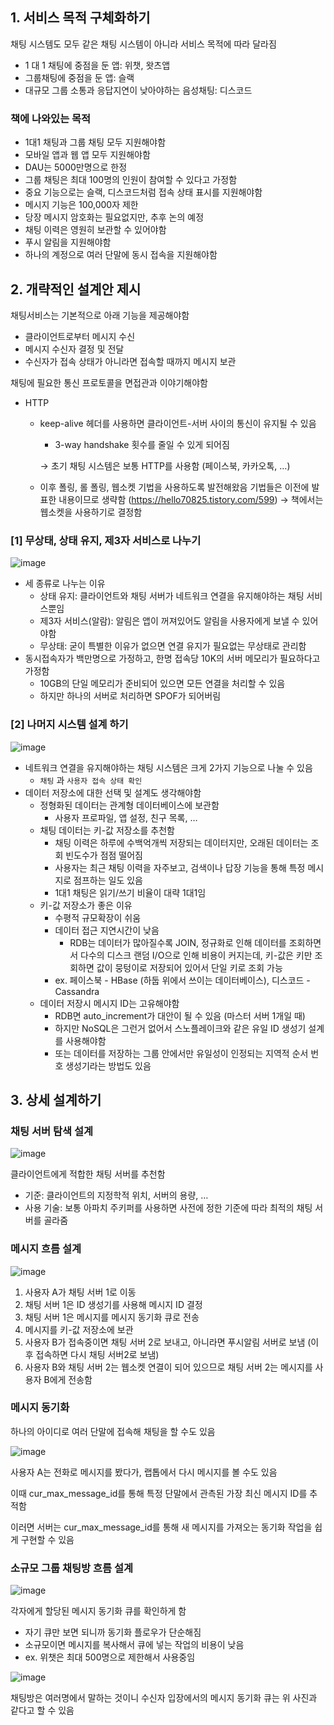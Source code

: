 ## 1. 서비스 목적 구체화하기

채팅 시스템도 모두 같은 채팅 시스템이 아니라 서비스 목적에 따라 달라짐

- 1 대 1 채팅에 중점을 둔 앱: 위챗, 왓츠앱
- 그룹채팅에 중점을 둔 앱: 슬랙
- 대규모 그룹 소통과 응답지연이 낮아야하는 음성채팅: 디스코드

### 책에 나와있는 목적

- 1대1 채팅과 그룹 채팅 모두 지원해야함
- 모바일 앱과 웹 앱 모두 지원해야함
- DAU는 5000만명으로 한정
- 그룹 채팅은 최대 100명의 인원이 참여할 수 있다고 가정함
- 중요 기능으로는 슬랙, 디스코드처럼 접속 상태 표시를 지원해야함
- 메시지 기능은 100,000자 제한
- 당장 메시지 암호화는 필요없지만, 추후 논의 예정
- 채팅 이력은 영원히 보관할 수 있어야함
- 푸시 알림을 지원해야함
- 하나의 계정으로 여러 단말에 동시 접속을 지원해야함

## 2. 개략적인 설계안 제시

채팅서비스는 기본적으로 아래 기능을 제공해야함

- 클라이언트로부터 메시지 수신
- 메시지 수신자 결정 및 전달
- 수신자가 접속 상태가 아니라면 접속할 때까지 메시지 보관

채팅에 필요한 통신 프로토콜을 면접관과 이야기해야함

- HTTP
    - keep-alive 헤더를 사용하면 클라이언트-서버 사이의 통신이 유지될 수 있음
        
        + 3-way handshake 횟수를 줄일 수 있게 되어짐
        
        → 초기 채팅 시스템은 보통 HTTP를 사용함
        (페이스북, 카카오톡, …)
        
    - 이후 폴링, 롤 폴링, 웹소켓 기법을 사용하도록 발전해왔음
    기법들은 이전에 발표한 내용이므로 생략함 (https://hello70825.tistory.com/599)
    → 책에서는 웹소켓을 사용하기로 결정함

### [1] 무상태, 상태 유지, 제3자 서비스로 나누기

![image](https://github.com/user-attachments/assets/35548cfc-2b5d-42fd-a35b-cbb447284d7d)

- 세 종류로 나누는 이유
    - 상태 유지: 클라이언트와 채팅 서버가 네트워크 연결을 유지해야하는 채팅 서비스뿐임
    - 제3자 서비스(알람): 알림은 앱이 꺼져있어도 알림을 사용자에게 보낼 수 있어야함
    - 무상태: 굳이 특별한 이유가 없으면 연결 유지가 필요없는 무상태로 관리함
- 동시접속자가 백만명으로 가정하고, 한명 접속당 10K의 서버 메모리가 필요하다고 가정함
    - 10GB의 단일 메모리가 준비되어 있으면 모든 연결을 처리할 수 있음
    - 하지만 하나의 서버로 처리하면 SPOF가 되어버림

### [2] 나머지 시스템 설계 하기

![image](https://github.com/user-attachments/assets/e9bfc6ad-9d79-4739-8ff7-58e302b56e14)

- 네트워크 연결을 유지해야하는 채팅 시스템은 크게 2가지 기능으로 나눌 수 있음
    - `채팅` 과 `사용자 접속 상태 확인`
- 데이터 저장소에 대한 선택 및 설계도 생각해야함
    - 정형화된 데이터는 관계형 데이터베이스에 보관함
        - 사용자 프로파일, 앱 설정, 친구 목록, …
    - 채팅 데이터는 키-값 저장소를 추천함
        - 채팅 이력은 하루에 수백억개씩 저장되는 데이터지만, 오래된 데이터는 조회 빈도수가 점점 떨어짐
        - 사용자는 최근 채팅 이력을 자주보고, 검색이나 답장 기능을 통해 특정 메시지로 점프하는 일도 있음
        - 1대1 채팅은 읽기/쓰기 비율이 대략 1대1임
    - 키-값 저장소가 좋은 이유
        - 수평적 규모확장이 쉬움
        - 데이터 접근 지연시간이 낮음
            - RDB는 데이터가 많아질수록 JOIN, 정규화로 인해 데이터를 조회하면서 다수의 디스크 랜덤 I/O으로 인해 비용이 커지는데, 키-값은 키만 조회하면 값이 뭉텅이로 저장되어 있어서 단일 키로 조회 가능
        - ex. 페이스북 - HBase (하둡 위에서 쓰이는 데이터베이스), 디스코드 - Cassandra
    - 데이터 저장시 메시지 ID는 고유해야함
        - RDB면 auto_increment가 대안이 될 수 있음 (마스터 서버 1개일 때)
        - 하지만 NoSQL은 그런거 없어서 스노플레이크와 같은 유일 ID 생성기 설계를 사용해야함
        - 또는 데이터를 저장하는 그룹 안에서만 유일성이 인정되는 지역적 순서 번호 생성기라는 방법도 있음

## 3. 상세 설계하기

### 채팅 서버 탐색 설계

![image](https://github.com/user-attachments/assets/ad8c524b-9a5c-49e7-8034-1b0e529256d9)

클라이언트에게 적합한 채팅 서버를 추천함

- 기준: 클라이언트의 지정학적 위치, 서버의 용량, …
- 사용 기술: 보통 아파치 주키퍼를 사용하면 사전에 정한 기준에 따라 최적의 채팅 서버를 골라줌

### 메시지 흐름 설계

![image](https://github.com/user-attachments/assets/1b72c1b1-b810-477d-a7f4-ed6fd36239c2)

1. 사용자 A가 채팅 서버 1로 이동
2. 채팅 서버 1은 ID 생성기를 사용해 메시지 ID 결정
3. 채팅 서버 1은 메시지를 메시지 동기화 큐로 전송
4. 메시지를 키-값 저장소에 보관
5. 사용자 B가 접속중이면 채팅 서버 2로 보내고, 아니라면 푸시알림 서버로 보냄
(이후 접속하면 다시 채팅 서버2로 보냄)
6. 사용자 B와 채팅 서버 2는 웹소켓 연결이 되어 있으므로 채팅 서버 2는 메시지를 사용자 B에게 전송함

### 메시지 동기화

하나의 아이디로 여러 단말에 접속해 채팅을 할 수도 있음

![image](https://github.com/user-attachments/assets/b817cb84-474a-48e3-a136-fde8708330b7)

사용자 A는 전화로 메시지를 봤다가, 랩톱에서 다시 메시지를 볼 수도 있음

이때 cur_max_message_id를 통해 특정 단말에서 관측된 가장 최신 메시지 ID를 추적함

이러면 서버는 cur_max_message_id를 통해 새 메시지를 가져오는 동기화 작업을 쉽게 구현할 수 있음

### 소규모 그룹 채팅방 흐름 설계

![image](https://github.com/user-attachments/assets/2384f402-56a1-4c86-88b2-10ca3083834d)

각자에게 할당된 메시지 동기화 큐를 확인하게 함

- 자기 큐만 보면 되니까 동기화 플로우가 단순해짐
- 소규모이면 메시지를 복사해서 큐에 넣는 작업의 비용이 낮음
- ex. 위챗은 최대 500명으로 제한해서 사용중임

![image](https://github.com/user-attachments/assets/81a96a65-3174-4bcb-93a1-097046a02962)

채팅방은 여러명에서 말하는 것이니 수신자 입장에서의 메시지 동기화 큐는 위 사진과 같다고 할 수 있음
